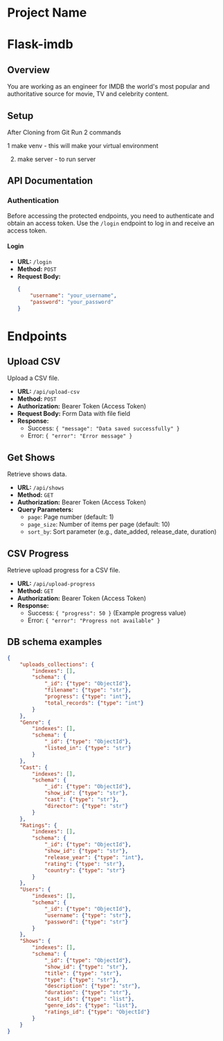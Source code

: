 
# Project Name
# Flask-imdb

## Overview

You are working as an engineer for IMDB the world's most popular and authoritative source for movie, TV and celebrity content.

## Setup

After Cloning from Git 
Run 2 commands

1 make venv - this will make your virtual environment

2. make server - to run server

## API Documentation

### Authentication

Before accessing the protected endpoints, you need to authenticate and obtain an access token. Use the `/login` endpoint to log in and receive an access token.

#### Login

- **URL:** `/login`
- **Method:** `POST`
- **Request Body:**
  ```json
  {
      "username": "your_username",
      "password": "your_password"
  }


# Endpoints

## Upload CSV

Upload a CSV file.

- **URL:** `/api/upload-csv`
- **Method:** `POST`
- **Authorization:** Bearer Token (Access Token)
- **Request Body:** Form Data with file field
- **Response:** 
  - Success: `{ "message": "Data saved successfully" }`
  - Error: `{ "error": "Error message" }`

## Get Shows

Retrieve shows data.

- **URL:** `/api/shows`
- **Method:** `GET`
- **Authorization:** Bearer Token (Access Token)
- **Query Parameters:**
  - `page`: Page number (default: 1)
  - `page_size`: Number of items per page (default: 10)
  - `sort_by`: Sort parameter (e.g., date_added, release_date, duration)


## CSV Progress

Retrieve upload progress for a CSV file.

- **URL:** `/api/upload-progress`
- **Method:** `GET`
- **Authorization:** Bearer Token (Access Token)
- **Response:** 
  - Success: `{ "progress": 50 }` (Example progress value)
  - Error: `{ "error": "Progress not available" }`


## DB schema examples

``` json
{
    "uploads_collections": {
        "indexes": [],
        "schema": {
            "_id": {"type": "ObjectId"},
            "filename": {"type": "str"},
            "progress": {"type": "int"},
            "total_records": {"type": "int"}
        }
    },
    "Genre": {
        "indexes": [],
        "schema": {
            "_id": {"type": "ObjectId"},
            "listed_in": {"type": "str"}
        }
    },
    "Cast": {
        "indexes": [],
        "schema": {
            "_id": {"type": "ObjectId"},
            "show_id": {"type": "str"},
            "cast": {"type": "str"},
            "director": {"type": "str"}
        }
    },
    "Ratings": {
        "indexes": [],
        "schema": {
            "_id": {"type": "ObjectId"},
            "show_id": {"type": "str"},
            "release_year": {"type": "int"},
            "rating": {"type": "str"},
            "country": {"type": "str"}
        }
    },
    "Users": {
        "indexes": [],
        "schema": {
            "_id": {"type": "ObjectId"},
            "username": {"type": "str"},
            "password": {"type": "str"}
        }
    },
    "Shows": {
        "indexes": [],
        "schema": {
            "_id": {"type": "ObjectId"},
            "show_id": {"type": "str"},
            "title": {"type": "str"},
            "type": {"type": "str"},
            "description": {"type": "str"},
            "duration": {"type": "str"},
            "cast_ids": {"type": "list"},
            "genre_ids": {"type": "list"},
            "ratings_id": {"type": "ObjectId"}
        }
    }
}
